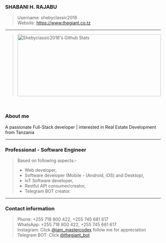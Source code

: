 ### SHABANI H. RAJABU
> Username: shebyclassic2018 <br>
> Website: https://www.thegiant.co.tz

-----

> <img width=100% height=200px alt="Shebyclassic2018's Github Stats" src="https://github-readme-stats.vercel.app/api?username=shebyclassic2018&show_icons=true&hide_border=true&count_private=true" />  
<br>

### About me
A passionate Full-Stack developer | interested in Real Estate Development  from Tanzania




-----



### Professional - Software Engineer
> Based on following aspects:-
>  * Web developer,
>  * Software developer (Mobile - (Android, iOS) and Desktop),
>  * IoT Software developer,
>  * Restful API consumer/creator,
>  * Telegram BOT creator.





-----


### Contact information
> Phone: +255 718 800 422, +255 745 681 617 <br>
WhatsApp: +255 718 800 422, +255 745 681 617 <br>
Instagram: Click [@iam_mastercodex](https://www.instagram.com/iam_mastercodex/) follow me for appreciation<br>
Telegram BOT: Click [@thegiant_bot](http://t.me/iam_thegiant_bot)









 


